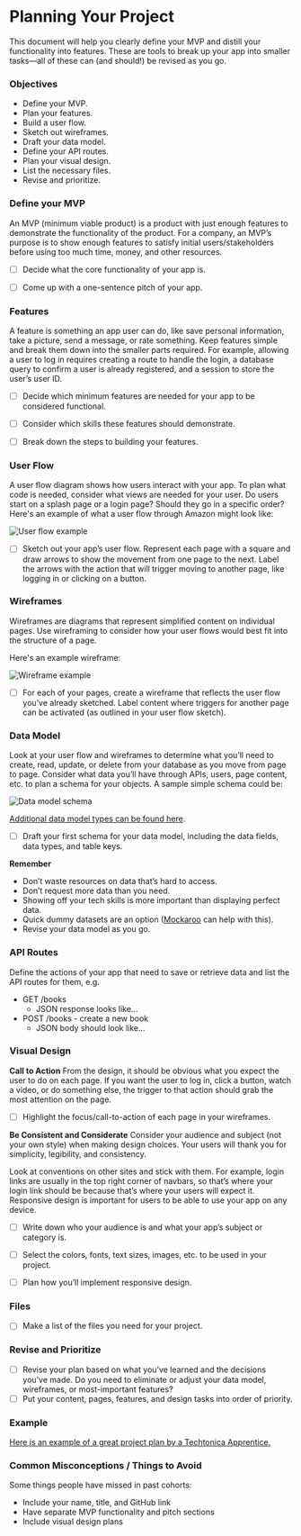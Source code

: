 # Planning Your Project

This document will help you clearly define your MVP and distill your functionality into features. These are tools to break up your app into smaller tasks—all of these can (and should!) be revised as you go. 


### Objectives 
- Define your MVP.
- Plan your features.
- Build a user flow.
- Sketch out wireframes.
- Draft your data model.
- Define your API routes.
- Plan your visual design.
- List the necessary files.
- Revise and prioritize.


### Define your MVP 
An MVP (minimum viable product) is a product with just enough features to demonstrate the functionality of the product. For a company, an MVP’s purpose is to show enough features to satisfy initial users/stakeholders before using too much time, money, and other resources. 

- [ ] Decide what the core functionality of your app is. 
- [ ] Come up with a one-sentence pitch of your app.


### Features
A feature is something an app user can do, like save personal information, take a picture, send a message, or rate something. Keep features simple and break them down into the smaller parts required. For example, allowing a user to log in requires creating a route to handle the login, a database query to confirm a user is already registered, and a session to store the user’s user ID. 

- [ ] Decide which minimum features are needed for your app to be considered functional.
- [ ] Consider which skills these features should demonstrate.
- [ ] Break down the steps to building your features.


### User Flow 
A user flow diagram shows how users interact with your app. To plan what code is needed, consider what views are needed for your user. Do users start on a splash page or a login page? Should they go in a specific order? Here's an example of what a user flow through Amazon might look like: 

![User flow example](./user-flow.png "User flow example")

- [ ] Sketch out your app’s user flow. Represent each page with a square and draw arrows to show the movement from one page to the next. Label the arrows with the action that will trigger moving to another page, like logging in or clicking on a button.


### Wireframes 
Wireframes are diagrams that represent simplified content on individual pages. Use wireframing to consider how your user flows would best fit into the structure of a page. 

Here's an example wireframe: 

![Wireframe example](./wireframe.png "Wireframe example")

- [ ] For each of your pages, create a wireframe that reflects the user flow you’ve already sketched. Label content where triggers for another page can be activated (as outlined in your user flow sketch). 


### Data Model

Look at your user flow and wireframes to determine what you’ll need to create, read, update, or delete from your database as you move from page to page. Consider what data you’ll have through APIs, users, page content, etc. to plan a schema for your objects. A sample simple schema could be: 

![Data model schema](./data-model-schema.png "Data model schema")

[Additional data model types can be found here](https://www.lucidchart.com/pages/database-diagram/database-models).

- [ ] Draft your first schema for your data model, including the data fields, data types, and table keys.

**Remember** 
- Don’t waste resources on data that’s hard to access.
- Don’t request more data than you need.
- Showing off your tech skills is more important than displaying perfect data. 
- Quick dummy datasets are an option ([Mockaroo](https://mockaroo.com/) can help with this). 
- Revise your data model as you go.

### API Routes

Define the actions of your app that need to save or retrieve data and list the API routes for them, e.g.

- GET /books
  - JSON response looks like...
- POST /books - create a new book
  - JSON body should look like...



### Visual Design 

**Call to Action**
From the design, it should be obvious what you expect the user to do on each page. If you want the user to log in, click a button, watch a video, or do something else, the trigger to that action should grab the most attention on the page. 

- [ ] Highlight the focus/call-to-action of each page in your wireframes.

**Be Consistent and Considerate**
Consider your audience and subject (not your own style) when making design choices. Your users will thank you for simplicity, legibility, and consistency. 

Look at conventions on other sites and stick with them. For example, login links are usually in the top right corner of navbars, so that’s where your login link should be because that’s where your users will expect it. Responsive design is important for users to be able to use your app on any device.

- [ ] Write down who your audience is and what your app’s subject or category is.
- [ ] Select the colors, fonts, text sizes, images, etc. to be used in your project.
- [ ] Plan how you’ll implement responsive design.


### Files
- [ ] Make a list of the files you need for your project. 

### Revise and Prioritize
- [ ] Revise your plan based on what you’ve learned and the decisions you’ve made. Do you need to eliminate or adjust your data model, wireframes, or most-important features? 
- [ ] Put your content, pages, features, and design tasks into order of priority. 

### Example
[Here is an example of a great project plan by a Techtonica Apprentice.
](https://docs.google.com/document/d/112iEc0IX7SAVonfyqVeFfuz5JazklGnto8bE3-YAZYQ/edit?usp=sharing)

### Common Misconceptions / Things to Avoid

Some things people have missed in past cohorts:
- Include your name, title, and GitHub link
- Have separate MVP functionality and pitch sections 
- Include visual design plans 
